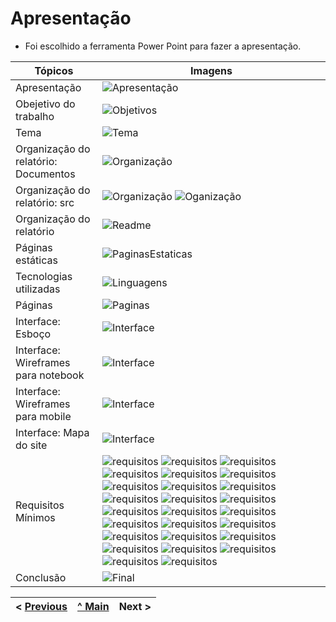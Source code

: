 # Apresentação

* Foi escolhido a ferramenta Power Point para fazer a apresentação.


| Tópicos      | Imagens |
| ----------- | ----------- |
| Apresentação | ![Apresentação](/Documentacao/imagens/apresentacao/introducao.jpg) |
| Obejetivo do trabalho | ![Objetivos](/Documentacao/imagens/apresentacao/objetivo.jpg) |
| Tema | ![Tema](/Documentacao/imagens/apresentacao/Tema.jpg) |
| Organização do relatório: Documentos | ![Organização](/Documentacao/imagens/apresentacao/Organizacao_doc.jpg) | 
| Organização do relatório: src | ![Organização](/Documentacao/imagens/apresentacao/Organizacao_src.jpg) ![Oganização](/Documentacao/imagens/apresentacao/Organizacao_src2.jpg) |
| Organização do relatório | ![Readme](/Documentacao/imagens/apresentacao/Organizacao_red.jpg) |
| Páginas estáticas | ![PaginasEstaticas](/Documentacao/imagens/apresentacao/pag_estatica.jpg) |
| Tecnologias utilizadas | ![Linguagens](/Documentacao/imagens/apresentacao/tecnologia.jpg) |
| Páginas | ![Paginas](/Documentacao/imagens/apresentacao/pages.jpg) |
| Interface: Esboço | ![Interface](/Documentacao/imagens/apresentacao/esbo%C3%A7o.jpg) |
| Interface: Wireframes para notebook | ![Interface](/Documentacao/imagens/apresentacao/interfa_pc.jpg) |
| Interface: Wireframes para mobile | ![Interface](/Documentacao/imagens/apresentacao/interfa_mb.jpg)
| Interface: Mapa do site | ![Interface](/Documentacao/imagens/apresentacao/mapa.jpg) |
| Requisitos Mínimos | ![requisitos](/Documentacao/imagens/apresentacao/req1.jpg) ![requisitos](/Documentacao/imagens/apresentacao/req2.jpg) ![requisitos](/Documentacao/imagens/apresentacao/req3.jpg) ![requisitos](/Documentacao/imagens/apresentacao/req4.jpg) ![requisitos](/Documentacao/imagens/apresentacao/req5.jpg) ![requisitos](/Documentacao/imagens/apresentacao/req6.jpg) ![requisitos](/Documentacao/imagens/apresentacao/req7.jpg) ![requisitos](/Documentacao/imagens/apresentacao/req8.jpg) ![requisitos](/Documentacao/imagens/apresentacao/req9.jpg) ![requisitos](/Documentacao/imagens/apresentacao/req10.jpg) ![requisitos](/Documentacao/imagens/apresentacao/req11.jpg) ![requisitos](/Documentacao/imagens/apresentacao/req12.jpg) ![requisitos](/Documentacao/imagens/apresentacao/req13.jpg) ![requisitos](/Documentacao/imagens/apresentacao/req14.jpg) ![requisitos](/Documentacao/imagens/apresentacao/req15.jpg) ![requisitos](/Documentacao/imagens/apresentacao/req16.jpg) ![requisitos](/Documentacao/imagens/apresentacao/req17.jpg) ![requisitos](/Documentacao/imagens/apresentacao/req18.jpg) ![requisitos](/Documentacao/imagens/apresentacao/req19.jpg) ![requisitos](/Documentacao/imagens/apresentacao/req20.jpg) ![requisitos](/Documentacao/imagens/apresentacao/req21.jpg) ![requisitos](/Documentacao/imagens/apresentacao/req22.jpg) ![requisitos](/Documentacao/imagens/apresentacao/req23.jpg) ![requisitos](/Documentacao/imagens/apresentacao/req24.jpg) ![requisitos](/Documentacao/imagens/apresentacao/req25.jpg) ![requisitos](/Documentacao/imagens/apresentacao/req26.jpg) |
| Conclusão | ![Final](/Documentacao/imagens/apresentacao/link.jpg) |


< [Previous](Apresenta%C3%A7%C3%A3o.md) | [^ Main](../README.md) | Next >
:--- | :---: | ---: 